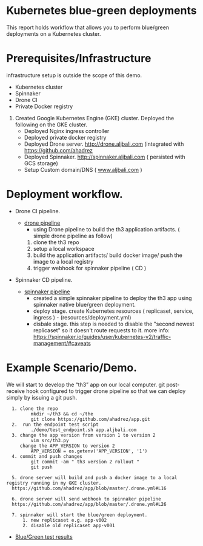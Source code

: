 # Kubernetes blue-green deployments 

This report holds workflow that allows you to perform blue/green deployments on a Kubernetes cluster.

# Prerequisites/Infrastructure  
infrastructure setup is outside the scope of this demo. 

- Kubernetes cluster 
- Spinnaker 
- Drone CI
- Private Docker registry

1. Created Google Kubernetes Engine (GKE) cluster. 
Deployed the following on the GKE cluster. 
   - Deployed Nginx ingress controller
   - Deployed private docker registry
   - Deployed Drone server. http://drone.aljbali.com   (integrated with https://github.com/ahadrez
   - Deployed Spinnaker. http://spinnaker.aljbali.com  (  persisted with  GCS storage) 
   - Setup Custom domain/DNS ( www.aljbali.com ) 
   
 
# Deployment workflow. 

- Drone CI pipeline.
   *  [drone pipeline](.drone.yml) 
      -  using Drone pipeline to build the th3 application artifacts. ( simple drone pipeline as follow) 
      1. clone the th3 repo
      2. setup a local workspace
      3. build the application artifacts/ build docker image/ push the image to a local registry
      4. trigger webhook for spinnaker pipeline ( CD ) 
  
-  Spinnaker CD pipeline. 
   *  [spinnaker pipeline](resources/spinnaker-pipeline.json) 
      -  created a simple spinnaker pipeline to deploy the th3 app using spinnaker native blue/green deployment.
      -  deploy stage.  create Kubernetes resources ( replicaset, service, ingress ) - (resources/deployment.yml) 
      -  disbale stage. this step is needed to disable the "second newest replicaset"  so it doesn't route requests to it. 
         more info: https://spinnaker.io/guides/user/kubernetes-v2/traffic-management/#caveats
    
# Example Scenario/Demo. 
We will start to develop the  “th3” app on our local computer. git post-receive hook configured to trigger drone pipeline so that we can deploy simply by issuing a git push.


      1. clone the repo 
             mkdir ~/th3 && cd ~/the
             git clone https://github.com/ahadrez/app.git
      2.  run the endpoint test script 
             ./demo/test_endpoint.sh app.aljbali.com
      3. change the app version from version 1 to version 2
             vim src/th3.py
         change the APP_VERSION to version 2
             APP_VERSION = os.getenv('APP_VERSION', '1')
      4. commit and push changes 
             git commit -am " th3 version 2 rollout "
             git push 
       
      5. drone server will build and push a docker image to a local registry running in my GKE cluster. 
      https://github.com/ahadrez/app/blob/master/.drone.yml#L16
      
      6. drone server will send webhook to spinnaker pipeline 
      https://github.com/ahadrez/app/blob/master/.drone.yml#L26
      
      7. spinnaker will start the blue/green deployment. 
          1. new replicaset e.g. app-v002
          2. disable old replicaset app-v001
          
      
     
 *  [Blue/Green test results](demo/demo_results) 
         

